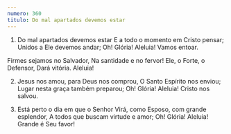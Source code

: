 ```yaml
---
numero: 360
titulo: Do mal apartados devemos estar
---
```

1. Do mal apartados devemos estar
E a todo o momento em Cristo pensar;
Unidos a Ele devemos andar;
Oh! Glória! Aleluia! Vamos entoar.

Firmes sejamos no Salvador,
Na santidade e no fervor!
Ele, o Forte, o Defensor,
Dará vitória. Aleluia!

2. Jesus nos amou, para Deus nos comprou,
O Santo Espírito nos enviou;
Lugar nesta graça também preparou;
Oh! Glória! Aleluia! Cristo nos salvou.

3. Está perto o dia em que o Senhor
Virá, como Esposo, com grande esplendor,
A todos que buscam virtude e amor;
Oh! Glória! Aleluia! Grande é Seu favor!
